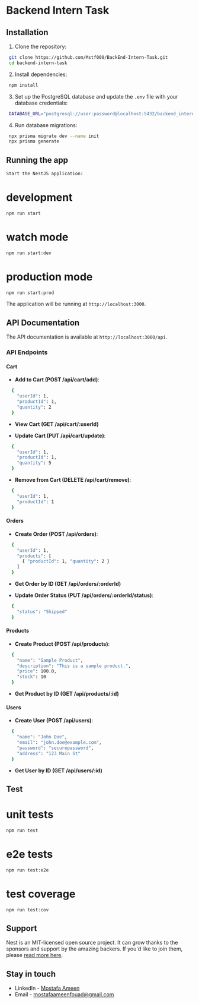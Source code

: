 # Backend Intern Task



<!-- ## Description

[Nest](https://github.com/nestjs/nest) framework TypeScript starter repository. -->

## Installation

1. Clone the repository:

  ```bash
   git clone https://github.com/Mstf000/BackEnd-Intern-Task.git
   cd backend-intern-task
  ```
2. Install dependencies:

  ```bash
   npm install
  ```
3. Set up the PostgreSQL database and update the `.env` file with your database credentials:

  ```bash
   DATABASE_URL="postgresql://user:password@localhost:5432/backend_intern_task"
  ```

4. Run database migrations:

  ```bash
   npx prisma migrate dev --name init
   npx prisma generate
  ```
## Running the app

```bash
Start the NestJS application:
```

# development
```bash
npm run start
```

# watch mode
```bash
npm run start:dev
```

# production mode
```bash
npm run start:prod
```
The application will be running at `http://localhost:3000`.

## API Documentation

The API documentation is available at `http://localhost:3000/api`.

### API Endpoints

#### Cart

- **Add to Cart (POST /api/cart/add)**:
```bash
  {
    "userId": 1,
    "productId": 1,
    "quantity": 2
  }
```
- **View Cart (GET /api/cart/:userId)**

- **Update Cart (PUT /api/cart/update)**:
```bash
  {
    "userId": 1,
    "productId": 1,
    "quantity": 5
  }
```
- **Remove from Cart (DELETE /api/cart/remove)**:
```bash
  {
    "userId": 1,
    "productId": 1
  }
```
#### Orders

- **Create Order (POST /api/orders)**:
```bash
  {
    "userId": 1,
    "products": [
      { "productId": 1, "quantity": 2 }
    ]
  }
```
- **Get Order by ID (GET /api/orders/:orderId)**

- **Update Order Status (PUT /api/orders/:orderId/status)**:
```bash
  {
    "status": "Shipped"
  }
```
#### Products

- **Create Product (POST /api/products)**:
```bash
  {
    "name": "Sample Product",
    "description": "This is a sample product.",
    "price": 100.0,
    "stock": 10
  }
```
- **Get Product by ID (GET /api/products/:id)**

#### Users

- **Create User (POST /api/users)**:
```bash
  {
    "name": "John Doe",
    "email": "john.doe@example.com",
    "password": "securepassword",
    "address": "123 Main St"
  }
```
- **Get User by ID (GET /api/users/:id)**

## Test

# unit tests
```bash
npm run test
```
# e2e tests
```bash
npm run test:e2e
```
# test coverage
```bash
npm run test:cov
```
## Support

Nest is an MIT-licensed open source project. It can grow thanks to the sponsors and support by the amazing backers. If you'd like to join them, please [read more here](https://docs.nestjs.com/support).

## Stay in touch


- LinkedIn - [Mostafa Ameen](https://www.linkedin.com/in/mostafa-ameen-72511a1bb/)
- Email - [mostafaameenfouad@gmail.com](mostafaameenfouad@gmail.com)


